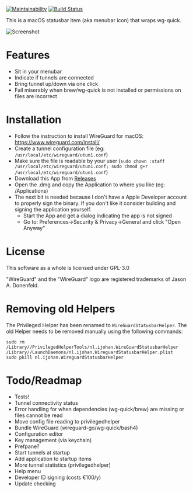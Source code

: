 [![Maintainability](https://api.codeclimate.com/v1/badges/66efb09de55fafe897e0/maintainability)](https://codeclimate.com/github/aequitas/macos-menubar-wireguard/maintainability)
[![Build Status](https://travis-ci.org/aequitas/macos-menubar-wireguard.svg?branch=master)](https://travis-ci.org/aequitas/macos-menubar-wireguard)

This is a macOS statusbar item (aka menubar icon) that wraps wg-quick.

![Screenshot](Misc/demo.png)


# Features

- Sit in your menubar
- Indicate if tunnels are connected
- Bring tunnel up/down via one click
- Fail miserably when brew/wg-quick is not installed or permissions on files are incorrect

# Installation

- Follow the instruction to install WireGuard for macOS: https://www.wireguard.com/install/
- Create a tunnel configuration file (eg: `/usr/local/etc/wireguard/utun1.conf`)
- Make sure the file is readable by your user (`sudo chown :staff /usr/local/etc/wireguard/utun1.conf; sudo chmod g+r /usr/local/etc/wireguard/utun1.conf`)
- Download this App from [Releases](https://github.com/aequitas/macos-menubar-wireguard/releases)
- Open the .dmg and copy the Application to where you like (eg: /Applications)
- The next bit is needed because I don't have a Apple Developer account to properly sign the binary. If you don't like it consider building and signing the application yourself.
    - Start the App and get a dialog indicating the app is not signed
    - Go to: Preferences->Security & Privacy->General and click "Open Anyway"

# License

This software as a whole is licensed under GPL-3.0

"WireGuard" and the "WireGuard" logo are registered trademarks of Jason A. Donenfeld.

# Removing old Helpers

The Privileged Helper has been renamed to `WireGuardStatusbarHelper`. The old Helper needs to be removed manually using the following commands:

    sudo rm /Library//PrivilegedHelperTools/nl.ijohan.WireGuardStatusbarHelper /Library//LaunchDaemons/nl.ijohan.WireguardStatusbarHelper.plist
    sudo pkill nl.ijohan.WireguardStatusbarHelper


# Todo/Readmap

- Tests!
- Tunnel connectivity status
- Error handling for when dependencies (wg-quick/brew) are missing or files cannot be read
- Move config file reading to privilegedhelper
- Bundle WireGuard (wireguard-go/wg-quick/bash4)
- Configuration editor
- Key management (via keychain)
- Prefpane?
- Start tunnels at startup
- Add application to startup items
- More tunnel statistics (privilegedhelper)
- Help menu
- Developer ID signing (costs €100/y)
- Update checking
